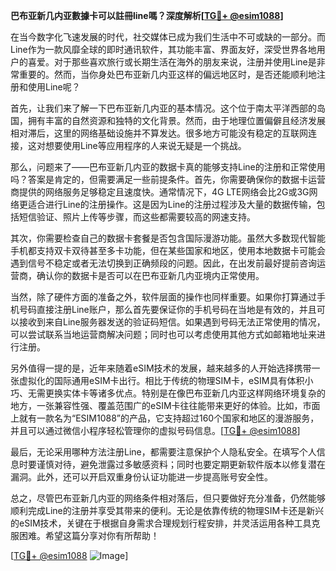 **巴布亚新几内亚數據卡可以註冊line嗎？深度解析[[TG💪+ @esim1088](https://t.me/s/esim1088)]**

在当今数字化飞速发展的时代，社交媒体已成为我们生活中不可或缺的一部分。而Line作为一款风靡全球的即时通讯软件，其功能丰富、界面友好，深受世界各地用户的喜爱。对于那些喜欢旅行或长期生活在海外的朋友来说，注册并使用Line是非常重要的。然而，当你身处巴布亚新几内亚这样的偏远地区时，是否还能顺利地注册和使用Line呢？

首先，让我们来了解一下巴布亚新几内亚的基本情况。这个位于南太平洋西部的岛国，拥有丰富的自然资源和独特的文化背景。然而，由于地理位置偏僻且经济发展相对滞后，这里的网络基础设施并不算发达。很多地方可能没有稳定的互联网连接，这对想要使用Line等应用程序的人来说无疑是一个挑战。

那么，问题来了——巴布亚新几内亚的数据卡真的能够支持Line的注册和正常使用吗？答案是肯定的，但需要满足一些前提条件。首先，你需要确保你的数据卡运营商提供的网络服务足够稳定且速度快。通常情况下，4G LTE网络会比2G或3G网络更适合进行Line的注册操作。这是因为Line的注册过程涉及大量的数据传输，包括短信验证、照片上传等步骤，而这些都需要较高的网速支持。

其次，你需要检查自己的数据卡套餐是否包含国际漫游功能。虽然大多数现代智能手机都支持双卡双待甚至多卡功能，但在某些国家和地区，使用本地数据卡可能会遇到信号不稳定或者无法切换到正确频段的问题。因此，在出发前最好提前咨询运营商，确认你的数据卡是否可以在巴布亚新几内亚境内正常使用。

当然，除了硬件方面的准备之外，软件层面的操作也同样重要。如果你打算通过手机号码直接注册Line账户，那么首先要保证你的手机号码在当地是有效的，并且可以接收到来自Line服务器发送的验证码短信。如果遇到号码无法正常使用的情况，可以尝试联系当地运营商解决问题；同时也可以考虑使用其他方式如邮箱地址来进行注册。

另外值得一提的是，近年来随着eSIM技术的发展，越来越多的人开始选择携带一张虚拟化的国际通用eSIM卡出行。相比于传统的物理SIM卡，eSIM具有体积小巧、无需更换实体卡等诸多优点。特别是在像巴布亚新几内亚这样网络环境复杂的地方，一张兼容性强、覆盖范围广的eSIM卡往往能带来更好的体验。比如，市面上就有一款名为“ESIM1088”的产品，它支持超过160个国家和地区的漫游服务，并且可以通过微信小程序轻松管理你的虚拟号码信息。[[TG💪+ @esim1088](https://t.me/s/esim1088)]

最后，无论采用哪种方法注册Line，都需要注意保护个人隐私安全。在填写个人信息时要谨慎对待，避免泄露过多敏感资料；同时也要定期更新软件版本以修复潜在漏洞。此外，还可以开启双重身份认证功能进一步提高账号安全性。

总之，尽管巴布亚新几内亚的网络条件相对落后，但只要做好充分准备，仍然能够顺利完成Line的注册并享受其带来的便利。无论是依靠传统的物理SIM卡还是新兴的eSIM技术，关键在于根据自身需求合理规划行程安排，并灵活运用各种工具克服困难。希望这篇分享对你有所帮助！

[[TG💪+ @esim1088](https://t.me/s/esim1088) ![Image](https://i.postimg.cc/4NQfJmqS/Snipaste-2025-05-13-00-14-12.png)]
